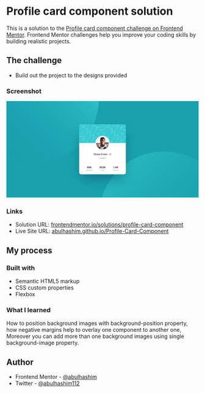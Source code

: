 # Profile card component solution

This is a solution to the [Profile card component challenge on Frontend Mentor](https://www.frontendmentor.io/challenges/profile-card-component-cfArpWshJ). Frontend Mentor challenges help you improve your coding skills by building realistic projects.

## The challenge

- Build out the project to the designs provided

### Screenshot

![project snapshot](images/screenshot.jpg)

### Links

- Solution URL: [frontendmentor.io/solutions/profile-card-component](https://www.frontendmentor.io/solutions/profile-card-component-D5lTcR8CwH)
- Live Site URL: [abulhashim.github.io/Profile-Card-Component](https://abulhashim.github.io/Profile-Card-Component/)

## My process

### Built with

- Semantic HTML5 markup
- CSS custom properties
- Flexbox

### What I learned

How to position background images with background-position property, how negative margins help to overlay one component to another one, Moreover you can add more than one background images using single background-image property.

## Author

- Frontend Mentor - [@abulhashim](https://www.frontendmentor.io/profile/abulhashim)
- Twitter - [@abulhashim112](https://www.twitter.com/abulhashim112)
